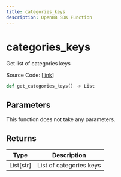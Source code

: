 ```yaml
---
title: categories_keys
description: OpenBB SDK Function
---
```


# categories_keys

Get list of categories keys

Source Code: [[link](https://github.com/OpenBB-finance/OpenBBTerminal/tree/main/openbb_terminal/cryptocurrency/discovery/pycoingecko_model.py#L115)]

```python
def get_categories_keys() -> List
```
## Parameters

This function does not take any parameters.

## Returns

| Type | Description |
| ---- | ----------- |
| List[str] | List of categories keys |

